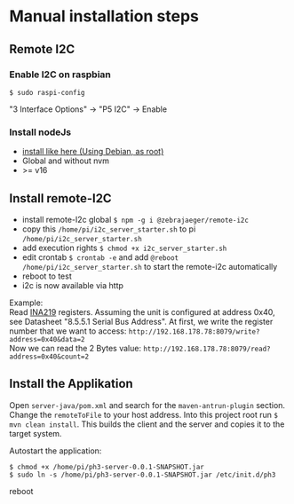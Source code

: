 # Manual installation steps

## Remote I2C

### Enable I2C on raspbian

    $ sudo raspi-config

"3 Interface Options" -> "P5 I2C" -> Enable

### Install nodeJs

  - [install like here (Using Debian, as root)](https://github.com/nodesource/distributions#using-debian-as-root-1)
  - Global and without nvm
  - &gt;= v16
   
## Install remote-I2C

- install remote-I2c global `$ npm -g i @zebrajaeger/remote-i2c`
- copy this `/home/pi/i2c_server_starter.sh` to pi `/home/pi/i2c_server_starter.sh` 
- add execution rights `$ chmod +x i2c_server_starter.sh`
- edit crontab  `$ crontab -e` and add `@reboot /home/pi/i2c_server_starter.sh` to start the remote-i2c automatically
- reboot to test    
- i2c is now available via http

Example:    
Read [INA219](https://www.ti.com/lit/ds/symlink/ina219.pdf) registers.
Assuming the unit is configured at address 0x40, see Datasheet "8.5.5.1 Serial Bus Address".
At first, we write the register number that we want to access:
    `http://192.168.178.78:8079/write?address=0x40&data=2`    
Now we can read the 2 Bytes value: `http://192.168.178.78:8079/read?address=0x40&count=2`    

## Install the Applikation

Open `server-java/pom.xml` and search for the `maven-antrun-plugin` section.
Change the `remoteToFile` to your host address.
Into this project root run `$ mvn clean install`. This builds the client and the server and copies 
it to the target system. 

Autostart the application:

    $ chmod +x /home/pi/ph3-server-0.0.1-SNAPSHOT.jar
    $ sudo ln -s /home/pi/ph3-server-0.0.1-SNAPSHOT.jar /etc/init.d/ph3

reboot
